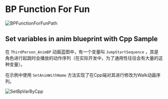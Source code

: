 # BP Function For Fun

![BPFunctionForFunPath](/Pics/BPFunctionForFunPath.png)

## Set variables in anim blueprint with Cpp Sample

在 `ThirdPerson_AnimBP` 动画蓝图中，有一个变量叫 `JumpStartSequence` ，其是角色进行起跳时会播放的动作序列（在实际开发中，为了通用性往往会有大量的这种变量）。

在示例中使用 `SetAnimWithName` 方法实现了在Cpp端对其进行修改为Walk动画序列。

![SetBpVarByCpp](/Pics/SetBpVarByCpp.png)

